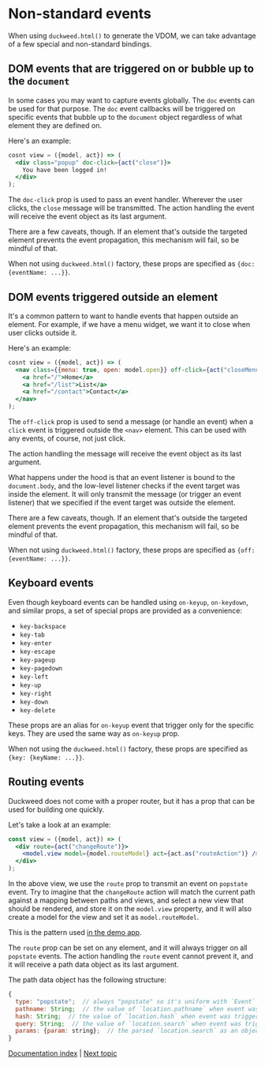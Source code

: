 # Non-standard events

When using `duckweed.html()` to generate the VDOM, we can take advantage of a
few special and non-standard bindings.

## DOM events that are triggered on or bubble up to the `document`

In some cases you may want to capture events globally. The `doc` events can be
used for that purpose. The `doc` event callbacks will be triggered on specific
events that bubble up to the `document` object regardless of what element they
are defined on.

Here's an example:

```jsx
cosnt view = ({model, act}) => (
  <div class="popup" doc-click={act("close")}>
    You have been logged in!
  </div>
);
```

The `doc-click` prop is used to pass an event handler. Wherever the user clicks,
the `close` message will be transmitted. The action handling the event will
receive the event object as its last argument.

There are a few caveats, though. If an element that's outside the targeted
element prevents the event propagation, this mechanism will fail, so be mindful
of that.

When not using `duckweed.html()` factory, these props are specified as `{doc:
{eventName: ...}}`.

## DOM events triggered outside an element

It's a common pattern to want to handle events that happen outside an element.
For example, if we have a menu widget, we want it to close when user clicks
outside it.

Here's an example:

```jsx
cosnt view = ({model, act}) => (
  <nav class={{menu: true, open: model.open}} off-click={act("closeMenu")}>
    <a href="/">Home</a>
    <a href="/list">List</a>
    <a href="/contact">Contact</a>
  </nav>
);
```

The `off-click` prop is used to send a message (or handle an event) when a
`click` event is triggered outside the `<nav>` element. This can be used with
any events, of course, not just click.

The action handling the message will receive the event object as its last
argument.

What happens under the hood is that an event listener is bound to the
`document.body`, and the low-level listener checks if the event target was
inside the element. It will only transmit the message (or trigger an event
listener) that we specified if the event target was outside the element.

There are a few caveats, though. If an element that's outside the targeted
element prevents the event propagation, this mechanism will fail, so be mindful
of that.

When not using `duckweed.html()` factory, these props are specified as `{off:
{eventName: ...}}`.

## Keyboard events

Even though keyboard events can be handled using `on-keyup`, `on-keydown`, and
similar props, a set of special props are provided as a convenience:

- `key-backspace`
- `key-tab`
- `key-enter`
- `key-escape`
- `key-pageup`
- `key-pagedown`
- `key-left`
- `key-up`
- `key-right`
- `key-down`
- `key-delete`

These props are an alias for `on-keyup` event that trigger only for the specific
keys. They are used the same way as `on-keyup` prop.

When not using the `duckweed.html()` factory, these props are specified as
`{key: {keyName: ...}}`.

## Routing events

Duckweed does not come with a proper router, but it has a prop that can be used
for building one quickly.

Let's take a look at an example:

```jsx
const view = ({model, act}) => (
  <div route={act("changeRoute")}>
    <model.view model={model.routeModel} act={act.as("routeAction")} />
  </div>
);
```

In the above view, we use the `route` prop to transmit an event on `popstate`
event. Try to imagine that the `changeRoute` action will match the current path
against a mapping between paths and views, and select a new view that should be
rendered, and store it on the `model.view` property, and it will also create a
model for the view and set it as `model.routeModel`.

This is the pattern used [in the demo
app](https://github.com/foxbunny/duckweed-tasks/blob/master/src/routing/route-view.tsx).

The `route` prop can be set on any element, and it will always trigger on all
`popstate` events. The action handling the `route` event cannot prevent it, and
it will receive a path data object as its last argument.

The path data object has the following structure:

```javascript
{
  type: "popstate";  // always "popstate" so it's uniform with `Event` objects
  pathname: String;  // the value of `location.pathname` when event was triggered
  hash: String;  // the value of `location.hash` when event was triggered
  query: String;  // the value of `location.search` when event was triggered
  params: {param: string};  // the parsed `location.search` as an object
}
```

[Documentation index](../main.md) | [Next topic](./external-state.md)

